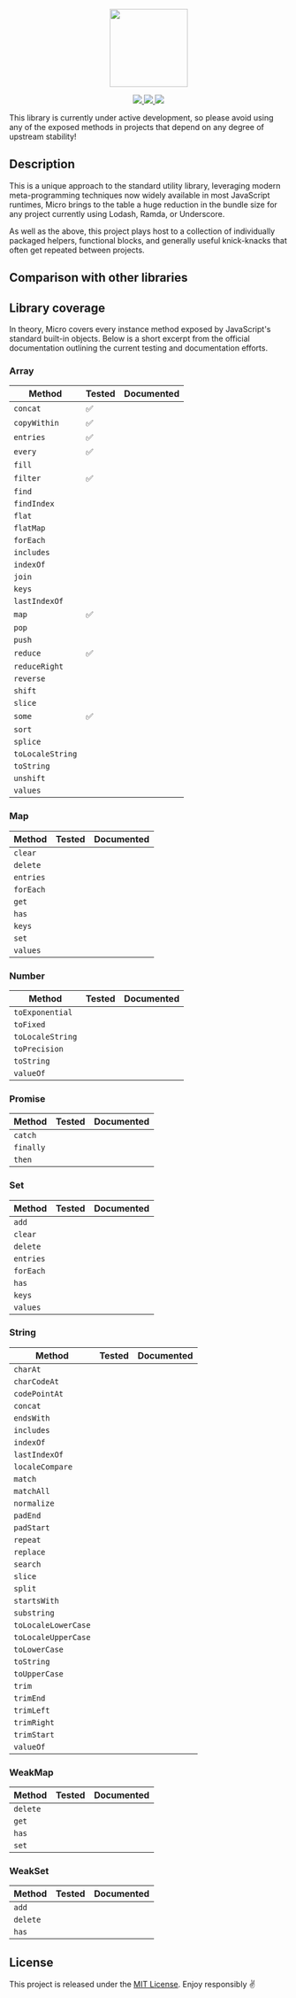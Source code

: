<p align="center">
  <img src="https://cdn.jsdelivr.net/gh/emphori/micro@master/.github/logo-141x122@2x.png" width="141px" />
</p>

<p align="center">
  <a href="https://travis-ci.org/Emphori/micro">
    <img src="https://img.shields.io/travis/Emphori/micro/master.svg?style=flat-square" />
  </a>
  <a href="https://codecov.io/gh/Emphori/micro">
    <img src="https://img.shields.io/codecov/c/github/Emphori/micro/master.svg?style=flat-square" />
  </a>
  <a href="https://lgtm.com/projects/g/Emphori/micro">
    <img src="https://img.shields.io/lgtm/grade/javascript/github/Emphori/micro.svg?style=flat-square">
  </a>
</p>

This library is currently under active development, so please avoid using any
of the exposed methods in projects that depend on any degree of upstream
stability!

## Description

This is a unique approach to the standard utility library, leveraging modern
meta-programming techniques now widely available in most JavaScript runtimes,
Micro brings to the table a huge reduction in the bundle size for any project
currently using Lodash, Ramda, or Underscore.

As well as the above, this project plays host to a collection of individually
packaged helpers, functional blocks, and generally useful knick-knacks that
often get repeated between projects.

## Comparison with other libraries


## Library coverage

In theory, Micro covers every instance method exposed by JavaScript's standard
built-in objects. Below is a short excerpt from the official documentation
outlining the current testing and documentation efforts.

### Array

| Method                 | Tested             | Documented |
| ---                    | ---                | ---        |
| `concat`               | :white_check_mark: |            |
| `copyWithin`           | :white_check_mark: |            |
| `entries`              | :white_check_mark: |            |
| `every`                | :white_check_mark: |            |
| `fill`                 |                    |            |
| `filter`               | :white_check_mark: |            |
| `find`                 |                    |            |
| `findIndex`            |                    |            |
| `flat`                 |                    |            |
| `flatMap`              |                    |            |
| `forEach`              |                    |            |
| `includes`             |                    |            |
| `indexOf`              |                    |            |
| `join`                 |                    |            |
| `keys`                 |                    |            |
| `lastIndexOf`          |                    |            |
| `map`                  | :white_check_mark: |            |
| `pop`                  |                    |            |
| `push`                 |                    |            |
| `reduce`               | :white_check_mark: |            |
| `reduceRight`          |                    |            |
| `reverse`              |                    |            |
| `shift`                |                    |            |
| `slice`                |                    |            |
| `some`                 | :white_check_mark: |            |
| `sort`                 |                    |            |
| `splice`               |                    |            |
| `toLocaleString`       |                    |            |
| `toString`             |                    |            |
| `unshift`              |                    |            |
| `values`               |                    |            |

### Map

| Method                 | Tested             | Documented |
| ---                    | ---                | ---        |
| `clear`                |                    |            |
| `delete`               |                    |            |
| `entries`              |                    |            |
| `forEach`              |                    |            |
| `get`                  |                    |            |
| `has`                  |                    |            |
| `keys`                 |                    |            |
| `set`                  |                    |            |
| `values`               |                    |            |

### Number

| Method                 | Tested             | Documented |
| ---                    | ---                | ---        |
| `toExponential`        |                    |            |
| `toFixed`              |                    |            |
| `toLocaleString`       |                    |            |
| `toPrecision`          |                    |            |
| `toString`             |                    |            |
| `valueOf`              |                    |            |

### Promise

| Method                 | Tested             | Documented |
| ---                    | ---                | ---        |
| `catch`                |                    |            |
| `finally`              |                    |            |
| `then`                 |                    |            |

### Set

| Method                 | Tested             | Documented |
| ---                    | ---                | ---        |
| `add`                  |                    |            |
| `clear`                |                    |            |
| `delete`               |                    |            |
| `entries`              |                    |            |
| `forEach`              |                    |            |
| `has`                  |                    |            |
| `keys`                 |                    |            |
| `values`               |                    |            |

### String

| Method                 | Tested             | Documented |
| ---                    | ---                | ---        |
| `charAt`               |                    |            |
| `charCodeAt`           |                    |            |
| `codePointAt`          |                    |            |
| `concat`               |                    |            |
| `endsWith`             |                    |            |
| `includes`             |                    |            |
| `indexOf`              |                    |            |
| `lastIndexOf`          |                    |            |
| `localeCompare`        |                    |            |
| `match`                |                    |            |
| `matchAll`             |                    |            |
| `normalize`            |                    |            |
| `padEnd`               |                    |            |
| `padStart`             |                    |            |
| `repeat`               |                    |            |
| `replace`              |                    |            |
| `search`               |                    |            |
| `slice`                |                    |            |
| `split`                |                    |            |
| `startsWith`           |                    |            |
| `substring`            |                    |            |
| `toLocaleLowerCase`    |                    |            |
| `toLocaleUpperCase`    |                    |            |
| `toLowerCase`          |                    |            |
| `toString`             |                    |            |
| `toUpperCase`          |                    |            |
| `trim`                 |                    |            |
| `trimEnd`              |                    |            |
| `trimLeft`             |                    |            |
| `trimRight`            |                    |            |
| `trimStart`            |                    |            |
| `valueOf`              |                    |            |

### WeakMap

| Method                 | Tested             | Documented |
| ---                    | ---                | ---        |
| `delete`               |                    |            |
| `get`                  |                    |            |
| `has`                  |                    |            |
| `set`                  |                    |            |

### WeakSet

| Method                 | Tested             | Documented |
| ---                    | ---                | ---        |
| `add`                  |                    |            |
| `delete`               |                    |            |
| `has`                  |                    |            |

## License

This project is released under the [MIT License](./LICENSE). Enjoy responsibly ✌️
